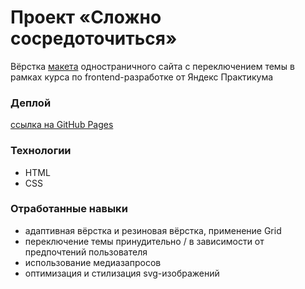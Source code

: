 # Проект «Сложно сосредоточиться»  

Вёрстка [макета](https://www.figma.com/design/lCqDbWjgllgJtb2hmCqfyX/%236-Сложно-сосредоточиться?node-id=0-1&t=PWj5YFDdz1WL3ZXl-0) одностраничного сайта с переключением темы в рамках курса по frontend-разработке от Яндекс Практикума

### Деплой  
[ссылка на GitHub Pages](https://beschetnova.github.io/slozhno-sosredotochitsya/)  

### Технологии
* HTML
* CSS

### Отработанные навыки
* адаптивная вёрстка и резиновая вёрстка, применение Grid 
* переключение темы принудительно / в зависимости от предпочтений пользователя
* использование медиазапросов
* оптимизация и стилизация svg-изображений












